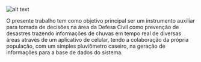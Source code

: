 ![alt text](https://preview.ibb.co/bwc1Nw/logo.png)

O presente trabalho tem como objetivo principal ser um instrumento auxiliar para tomada de decisões na área da Defesa Civil como prevenção de desastres trazendo informações de chuvas em tempo real de diversas áreas através de um aplicativo de celular, tendo a colaboração da própria população, com um simples pluviômetro caseiro, na geração de informações para a base de dados do sistema.